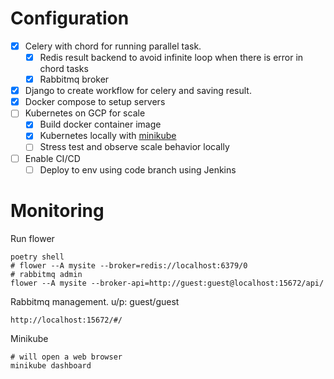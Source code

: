 # Configuration
- [x] Celery with chord for running parallel task.
    - [x] Redis result backend to avoid infinite loop when there is error in chord tasks
    - [x] Rabbitmq broker 
- [x] Django to create workflow for celery and saving result.
- [x] Docker compose to setup servers
- [ ] Kubernetes on GCP for scale
    - [x] Build docker container image
    - [x] Kubernetes locally with [minikube](https://kubernetes.io/docs/setup/learning-environment/minikube/)
    - [ ] Stress test and observe scale behavior locally
- [ ] Enable CI/CD
    - [ ] Deploy to env using code branch using Jenkins 

# Monitoring
Run flower
```shell script
poetry shell
# flower --A mysite --broker=redis://localhost:6379/0
# rabbitmq admin
flower --A mysite --broker-api=http://guest:guest@localhost:15672/api/
```

Rabbitmq management. u/p: guest/guest
```
http://localhost:15672/#/
```

Minikube
```shell script
# will open a web browser
minikube dashboard
```
